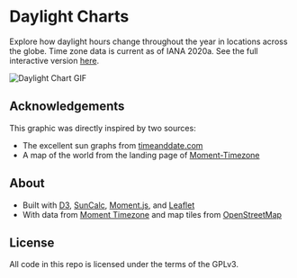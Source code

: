 # Daylight Charts

Explore how daylight hours change throughout the year in locations
across the globe. Time zone data is current as of IANA 2020a. See the
full interactive version [here][blog].

![Daylight Chart GIF][gif]

## Acknowledgements

This graphic was directly inspired by two sources:

- The excellent sun graphs from [timeanddate.com][tdc]
- A map of the world from the landing page of [Moment-Timezone][mtz]

## About

- Built with [D3][d3js], [SunCalc][suncalc], [Moment.js][moment], and
  [Leaflet][leaflet]
- With data from [Moment Timezone][mtz] and map tiles from
  [OpenStreetMap][osm]

## License

All code in this repo is licensed under the terms of the GPLv3.

[blog]: https://epsalt.ca/projects/daylight
[gif]: https://github.com/epsalt/daylight/raw/master/assets/daylight.gif
[d3js]: https://d3js.org/
[suncalc]: https://github.com/mourner/suncalc
[moment]: http://momentjs.com/
[leaflet]: https://leafletjs.com/
[mtz]: https://momentjs.com/timezone/
[mtzd]: https://github.com/moment/moment-timezone/blob/develop/data/meta/latest.json
[tdc]: https://www.timeanddate.com/sun/canada/vancouver
[osm]: https://www.openstreetmap.org/
